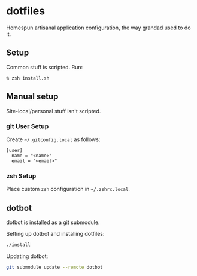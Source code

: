 # dotfiles

Homespun artisanal application configuration, the way grandad used to do it.

## Setup

Common stuff is scripted. Run:

```
% zsh install.sh
```

## Manual setup

Site-local/personal stuff isn't scripted.

### git User Setup

Create `~/.gitconfig.local` as follows:

```
[user]
  name = "<name>"
  email = "<email>"
```

### zsh Setup

Place custom `zsh` configuration in `~/.zshrc.local`.


## dotbot

dotbot is installed as a git submodule.

Setting up dotbot and installing dotfiles:
```sh
./install
```

Updating dotbot:
```sh
git submodule update --remote dotbot
```
